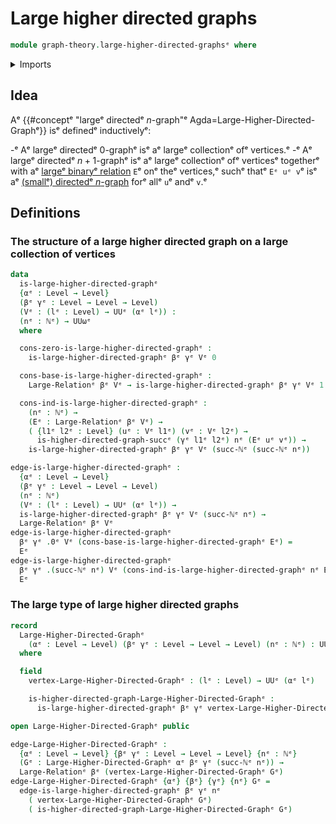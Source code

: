 # Large higher directed graphs

```agda
module graph-theory.large-higher-directed-graphsᵉ where
```

<details><summary>Imports</summary>

```agda
open import elementary-number-theory.natural-numbersᵉ

open import foundation.cartesian-product-typesᵉ
open import foundation.dependent-pair-typesᵉ
open import foundation.function-typesᵉ
open import foundation.identity-typesᵉ
open import foundation.large-binary-relationsᵉ
open import foundation.raising-universe-levelsᵉ
open import foundation.unit-typeᵉ
open import foundation.universe-levelsᵉ

open import graph-theory.directed-graphsᵉ
open import graph-theory.higher-directed-graphsᵉ
```

</details>

## Idea

Aᵉ {{#conceptᵉ "largeᵉ directedᵉ $n$-graph"ᵉ Agda=Large-Higher-Directed-Graphᵉ}} isᵉ
definedᵉ inductivelyᵉ:

-ᵉ Aᵉ largeᵉ directedᵉ $0$-graphᵉ isᵉ aᵉ largeᵉ collectionᵉ ofᵉ vertices.ᵉ
-ᵉ Aᵉ largeᵉ directedᵉ $n+1$-graphᵉ isᵉ aᵉ largeᵉ collectionᵉ ofᵉ verticesᵉ togetherᵉ with aᵉ
  [largeᵉ binaryᵉ relation](foundation.large-binary-relations.mdᵉ) `E`ᵉ onᵉ theᵉ
  vertices,ᵉ suchᵉ thatᵉ `Eᵉ uᵉ v`ᵉ isᵉ aᵉ
  [(smallᵉ) directedᵉ $n$-graph](graph-theory.higher-directed-graphs.mdᵉ) forᵉ allᵉ
  `u`ᵉ andᵉ `v`.ᵉ

## Definitions

### The structure of a large higher directed graph on a large collection of vertices

```agda
data
  is-large-higher-directed-graphᵉ
  {αᵉ : Level → Level}
  (βᵉ γᵉ : Level → Level → Level)
  (Vᵉ : (lᵉ : Level) → UUᵉ (αᵉ lᵉ)) :
  (nᵉ : ℕᵉ) → UUωᵉ
  where

  cons-zero-is-large-higher-directed-graphᵉ :
    is-large-higher-directed-graphᵉ βᵉ γᵉ Vᵉ 0

  cons-base-is-large-higher-directed-graphᵉ :
    Large-Relationᵉ βᵉ Vᵉ → is-large-higher-directed-graphᵉ βᵉ γᵉ Vᵉ 1

  cons-ind-is-large-higher-directed-graphᵉ :
    (nᵉ : ℕᵉ) →
    (Eᵉ : Large-Relationᵉ βᵉ Vᵉ) →
    ( {l1ᵉ l2ᵉ : Level} (uᵉ : Vᵉ l1ᵉ) (vᵉ : Vᵉ l2ᵉ) →
      is-higher-directed-graph-succᵉ (γᵉ l1ᵉ l2ᵉ) nᵉ (Eᵉ uᵉ vᵉ)) →
    is-large-higher-directed-graphᵉ βᵉ γᵉ Vᵉ (succ-ℕᵉ (succ-ℕᵉ nᵉ))

edge-is-large-higher-directed-graphᵉ :
  {αᵉ : Level → Level}
  (βᵉ γᵉ : Level → Level → Level)
  (nᵉ : ℕᵉ)
  (Vᵉ : (lᵉ : Level) → UUᵉ (αᵉ lᵉ)) →
  is-large-higher-directed-graphᵉ βᵉ γᵉ Vᵉ (succ-ℕᵉ nᵉ) →
  Large-Relationᵉ βᵉ Vᵉ
edge-is-large-higher-directed-graphᵉ
  βᵉ γᵉ .0ᵉ Vᵉ (cons-base-is-large-higher-directed-graphᵉ Eᵉ) =
  Eᵉ
edge-is-large-higher-directed-graphᵉ
  βᵉ γᵉ .(succ-ℕᵉ nᵉ) Vᵉ (cons-ind-is-large-higher-directed-graphᵉ nᵉ Eᵉ _) =
  Eᵉ
```

### The large type of large higher directed graphs

```agda
record
  Large-Higher-Directed-Graphᵉ
    (αᵉ : Level → Level) (βᵉ γᵉ : Level → Level → Level) (nᵉ : ℕᵉ) : UUωᵉ
  where

  field
    vertex-Large-Higher-Directed-Graphᵉ : (lᵉ : Level) → UUᵉ (αᵉ lᵉ)

    is-higher-directed-graph-Large-Higher-Directed-Graphᵉ :
      is-large-higher-directed-graphᵉ βᵉ γᵉ vertex-Large-Higher-Directed-Graphᵉ nᵉ

open Large-Higher-Directed-Graphᵉ public

edge-Large-Higher-Directed-Graphᵉ :
  {αᵉ : Level → Level} {βᵉ γᵉ : Level → Level → Level} {nᵉ : ℕᵉ}
  (Gᵉ : Large-Higher-Directed-Graphᵉ αᵉ βᵉ γᵉ (succ-ℕᵉ nᵉ)) →
  Large-Relationᵉ βᵉ (vertex-Large-Higher-Directed-Graphᵉ Gᵉ)
edge-Large-Higher-Directed-Graphᵉ {αᵉ} {βᵉ} {γᵉ} {nᵉ} Gᵉ =
  edge-is-large-higher-directed-graphᵉ βᵉ γᵉ nᵉ
    ( vertex-Large-Higher-Directed-Graphᵉ Gᵉ)
    ( is-higher-directed-graph-Large-Higher-Directed-Graphᵉ Gᵉ)
```